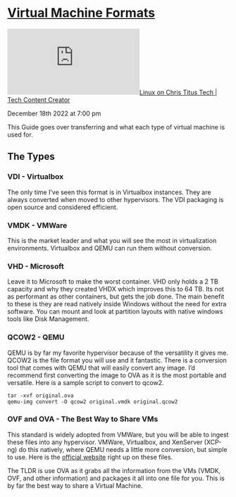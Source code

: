 
# [Virtual Machine Formats](https://christitus.com/virtual-machine-formats/ "See on original website")

[![✇](https://freshrss.commsnet.org/f.php?e35a1391)Linux on Chris Titus Tech | Tech Content Creator](https://freshrss.commsnet.org/i/?get=f_7 "Filter") 

December 18th 2022 at 7:00 pm

This Guide goes over transferring and what each type of virtual machine is used for.

## The Types

### VDI - Virtualbox

The only time I’ve seen this format is in Virtualbox instances. They are always converted when moved to other hypervisors. The VDI packaging is open source and considered efficient.

### VMDK - VMWare

This is the market leader and what you will see the most in virtualization environments. Virtualbox and QEMU can run them without conversion.

### VHD - Microsoft

Leave it to Microsoft to make the worst container. VHD only holds a 2 TB capacity and why they created VHDX which improves this to 64 TB. Its not as performant as other containers, but gets the job done. The main benefit to these is they are read natively inside Windows without the need for extra software. You can mount and look at partition layouts with native windows tools like Disk Management.

### QCOW2 - QEMU

QEMU is by far my favorite hypervisor because of the versatility it gives me. QCOW2 is the file format you will use and it fantastic. There is a conversion tool that comes with QEMU that will easily convert any image. I’d recommend first converting the image to OVA as it is the most portable and versatile. Here is a sample script to convert to qcow2.

```
tar -xvf original.ova
qemu-img convert -O qcow2 original.vmdk original.qcow2
```

### OVF and OVA - The Best Way to Share VMs

This standard is widely adopted from VMWare, but you will be able to ingest these files into any hypervisor. VMWare, Virtualbox, and XenServer (XCP-ng) do this natively, where QEMU needs a little more conversion, but simple to use. Here is the [official website](https://docs.vmware.com/en/VMware-vSphere/7.0/com.vmware.vsphere.vm_admin.doc/GUID-AE61948B-C2EE-436E-BAFB-3C7209088552.html) right up on these files.

The TLDR is use OVA as it grabs all the information from the VMs (VMDK, OVF, and other information) and packages it all into one file for you. This is by far the best way to share a Virtual Machine.
